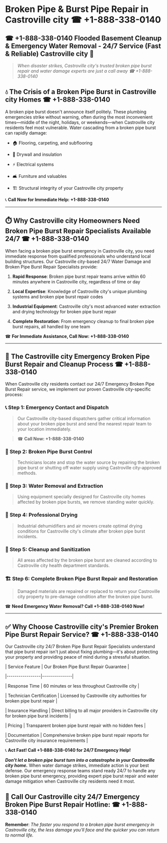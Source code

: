 # Broken Pipe & Burst Pipe Repair in Castroville city ☎ +1-888-338-0140  
## ☎ +1-888-338-0140 Flooded Basement Cleanup & Emergency Water Removal - 24/7 Service (Fast & Reliable) Castroville city 🚨  

> *When disaster strikes, Castroville city's trusted broken pipe burst repair and water damage experts are just a call away ☎ +1-888-338-0140*  

## 💧 The Crisis of a Broken Pipe Burst in Castroville city Homes ☎ +1-888-338-0140  

A broken pipe burst doesn't announce itself politely. These plumbing emergencies strike without warning, often during the most inconvenient times—middle of the night, holidays, or weekends—when Castroville city residents feel most vulnerable. Water cascading from a broken pipe burst can rapidly damage:  

* 🏠 Flooring, carpeting, and subflooring  
* 🧱 Drywall and insulation  
* ⚡ Electrical systems  
* 🛋️ Furniture and valuables  
* 🏗️ Structural integrity of your Castroville city property  

📞 **Call Now for Immediate Help: +1-888-338-0140**  

---  

## ⏱️ Why Castroville city Homeowners Need Broken Pipe Burst Repair Specialists Available 24/7 ☎ +1-888-338-0140  

When facing a broken pipe burst emergency in Castroville city, you need immediate response from qualified professionals who understand local building structures. Our Castroville city-based 24/7 Water Damage and Broken Pipe Burst Repair Specialists provide:  

1. **Rapid Response**: Broken pipe burst repair teams arrive within 60 minutes anywhere in Castroville city, regardless of time or day  
2. **Local Expertise**: Knowledge of Castroville city's unique plumbing systems and broken pipe burst repair codes  
3. **Industrial Equipment**: Castroville city's most advanced water extraction and drying technology for broken pipe burst repair  
4. **Complete Restoration**: From emergency cleanup to final broken pipe burst repairs, all handled by one team  

☎ **For Immediate Assistance, Call Now: +1-888-338-0140**  

---  

## 🔧 The Castroville city Emergency Broken Pipe Burst Repair and Cleanup Process ☎ +1-888-338-0140  

When Castroville city residents contact our 24/7 Emergency Broken Pipe Burst Repair service, we implement our proven Castroville city-specific process:  

### 📞 Step 1: Emergency Contact and Dispatch  
> Our Castroville city-based dispatchers gather critical information about your broken pipe burst and send the nearest repair team to your location immediately.  
> ☎ **Call Now: +1-888-338-0140**  

### 🚿 Step 2: Broken Pipe Burst Control  
> Technicians locate and stop the water source by repairing the broken pipe burst or shutting off water supply using Castroville city-approved methods.  

### 🌊 Step 3: Water Removal and Extraction  
> Using equipment specially designed for Castroville city homes affected by broken pipe bursts, we remove standing water quickly.  

### 💨 Step 4: Professional Drying  
> Industrial dehumidifiers and air movers create optimal drying conditions for Castroville city's climate after broken pipe burst incidents.  

### 🧼 Step 5: Cleanup and Sanitization  
> All areas affected by the broken pipe burst are cleaned according to Castroville city health department standards.  

### 🏗️ Step 6: Complete Broken Pipe Burst Repair and Restoration  
> Damaged materials are repaired or replaced to return your Castroville city property to pre-damage condition after the broken pipe burst.  

☎ **Need Emergency Water Removal? Call +1-888-338-0140 Now!**  

---  

## ✅ Why Choose Castroville city's Premier Broken Pipe Burst Repair Service? ☎ +1-888-338-0140  

Our Castroville city 24/7 Broken Pipe Burst Repair Specialists understand that pipe burst repair isn't just about fixing plumbing—it's about protecting your property and providing peace of mind during a stressful situation.  

| Service Feature | Our Broken Pipe Burst Repair Guarantee |  
|-----------------|---------------|  
| Response Time | 60 minutes or less throughout Castroville city |  
| Technician Certification | Licensed by Castroville city authorities for broken pipe burst repair |  
| Insurance Handling | Direct billing to all major providers in Castroville city for broken pipe burst incidents |  
| Pricing | Transparent broken pipe burst repair with no hidden fees |  
| Documentation | Comprehensive broken pipe burst repair reports for Castroville city insurance requirements |  

📞 **Act Fast! Call +1-888-338-0140 for 24/7 Emergency Help!**  

***Don't let a broken pipe burst turn into a catastrophe in your Castroville city home.*** When water damage strikes, immediate action is your best defense. Our emergency response teams stand ready 24/7 to handle any broken pipe burst emergency, providing expert pipe burst repair and water damage mitigation when Castroville city residents need it most.  

## 📱 Call Our Castroville city 24/7 Emergency Broken Pipe Burst Repair Hotline: ☎ +1-888-338-0140  

**Remember**: *The faster you respond to a broken pipe burst emergency in Castroville city, the less damage you'll face and the quicker you can return to normal life.*